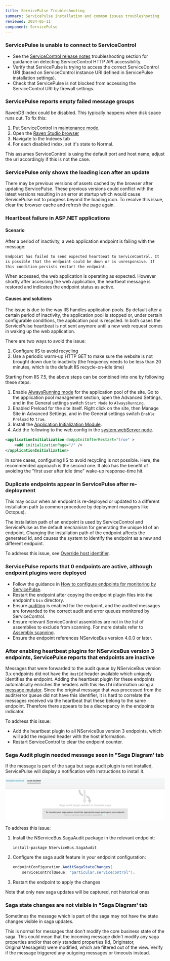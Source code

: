 ```yaml
---
title: ServicePulse Troubleshooting
summary: ServicePulse installation and common issues troubleshooting
reviewed: 2024-05-11
component: ServicePulse
---
```


### ServicePulse is unable to connect to ServiceControl

* See the [ServiceControl release notes](https://github.com/Particular/ServiceControl/releases/) troubleshooting section for guidance on detecting ServiceControl HTTP API accessibility.
* Verify that ServicePulse is trying to access the correct ServiceControl URI (based on ServiceControl instance URI defined in ServicePulse installation settings).
* Check that ServicePulse is not blocked from accessing the ServiceControl URI by firewall settings.

### ServicePulse reports empty failed message groups

RavenDB index could be disabled. This typically happens when disk space runs out. To fix this:

 1. Put ServiceControl in [maintenance mode](/servicecontrol/ravendb/accessing-database.md#windows-deployment-maintenance-mode).
 2. Open the [Raven Studio browser](http://localhost:33334/studio/index.html#databases/documents?&database=%3Csystem%3E)
 3. Navigate to the Indexes tab
 4. For each disabled index, set it's state to Normal.

This assumes ServiceControl is using the default port and host name; adjust the url accordingly if this is not the case.

### ServicePulse only shows the loading icon after an update

There may be previous versions of assets cached by the browser after updating ServicePulse. These previous versions could conflict with the latest versions resulting in an error at startup which would cause ServicePulse not to progress beyond the loading icon. To resolve this issue, clear the browser cache and refresh the page again.

### Heartbeat failure in ASP.NET applications

#### Scenario

After a period of inactivity, a web application endpoint is failing with the message:

```text
Endpoint has failed to send expected heartbeat to ServiceControl. It is possible that the endpoint could be down or is unresponsive. If this condition persists restart the endpoint.
```

When accessed, the web application is operating as expected. However shortly after accessing the web application, the heartbeat message is restored and indicates the endpoint status as active.

#### Causes and solutions

The issue is due to the way IIS handles application pools. By default after a certain period of inactivity, the application pool is stopped or, under certain configurable conditions, the application pool is recycled. In both cases the ServicePulse heartbeat is not sent anymore until a new web request comes in waking up the web application.

There are two ways to avoid the issue:

 1. Configure IIS to avoid recycling
 1. Use a periodic warm-up HTTP GET to make sure the website is not brought down due to inactivity (the frequency needs to be less than 20 minutes, which is the default IIS recycle-on-idle time)

Starting from IIS 7.5, the above steps can be combined into one by following these steps:

 1. Enable [AlwaysRunning mode](https://msdn.microsoft.com/en-us/library/ee677285.aspx) for the application pool of the site. Go to the application pool management section, open the Advanced Settings, and in the General settings switch `Start Mode` to `AlwaysRunning`.
 1. Enabled Preload for the site itself. Right click on the site, then Manage Site in Advanced Settings, and in the General settings switch `Enable Preload` to `true`.
 1. Install the [Application Initialization Module](https://docs.microsoft.com/en-us/iis/get-started/whats-new-in-iis-8/iis-80-application-initialization).
 1. Add the following to the web.config in the [system.webServer node](https://msdn.microsoft.com/en-us/library/ms689429.aspx).

```xml
<applicationInitialization doAppInitAfterRestart="true" >
    <add initializationPage="/" />
</applicationInitialization>
```

In some cases, configuring IIS to avoid recycling is not possible. Here, the recommended approach is the second one. It also has the benefit of avoiding the "first user after idle time" wake-up response-time hit.

### Duplicate endpoints appear in ServicePulse after re-deployment

This may occur when an endpoint is re-deployed or updated to a different installation path (a common procedure by deployment managers like Octopus).

The installation path of an endpoint is used by ServiceControl and ServicePulse as the default mechanism for generating the unique Id of an endpoint. Changing the installation path of the endpoint affects the generated Id, and causes the system to identify the endpoint as a new and different endpoint.

To address this issue, see [Override host identifier](/nservicebus/hosting/override-hostid.md).

### ServicePulse reports that 0 endpoints are active, although endpoint plugins were deployed

* Follow the guidance in [How to configure endpoints for monitoring by ServicePulse](how-to-configure-endpoints-for-monitoring.md).
* Restart the endpoint after copying the endpoint plugin files into the endpoint's `bin` directory.
* Ensure [auditing](/nservicebus/operations/auditing.md) is enabled for the endpoint, and the audited messages are forwarded to the correct audit and error queues monitored by ServiceControl.
* Ensure relevant ServiceControl assemblies are not in the list of assemblies to exclude from scanning. For more details refer to [Assembly scanning](/nservicebus/hosting/assembly-scanning.md).
* Ensure the endpoint references NServiceBus version 4.0.0 or later.

### After enabling heartbeat plugins for NServiceBus version 3 endpoints, ServicePulse reports that endpoints are inactive

Messages that were forwarded to the audit queue by NServiceBus version 3.x endpoints did not have the `HostId` header available which uniquely identifies the endpoint. Adding the heartbeat plugin for these endpoints automatically enriches the headers with this `HostId` information using a [message mutator](/nservicebus/pipeline/message-mutators.md). Since the original message that was processed from the audit/error queue did not have this identifier, it is hard to correlate the messages received via the heartbeat that these belong to the same endpoint. Therefore there appears to be a discrepancy in the endpoints indicator.

To address this issue:

* Add the heartbeat plugin to all NServiceBus version 3 endpoints, which will add the required header with the host information.
* Restart ServiceControl to clear the endpoint counter.

### Saga Audit plugin needed message seen in "Saga Diagram' tab

If the message is part of the saga but saga audit plugin is not installed, ServicePulse will display a notification with instructions to install it.

![Saga Diagram Plugin Needed](images/saga-diagram-plugin-needed.png 'width=800')

To address this issue:

1. Install the NServiceBus.SagaAudit package in the relevant endpoint:

   ```
   install-package NServiceBus.SagaAudit
   ```
3. Configure the saga audit feature in your endpoint configuration:
   ```csharp
   endpointConfiguration.AuditSagaStateChanges(
       serviceControlQueue: "particular.servicecontrol");
   ```
4. Restart the endpoint to apply the changes

Note that only new saga updates will be captured, not historical ones

### Saga state changes are not visible in  "Saga Diagram' tab

Sometimes the message which is part of the saga may not have the state changes visible in saga updates.

This is normal for messages that don't modify the core business state of the saga. This could mean that the incoming message didn't modify any saga properties and/or that only standard properties (Id, Originator, OriginalMessageId) were modified, which are filtered out of the view.  Verify if the message triggered any outgoing messages or timeouts instead.
